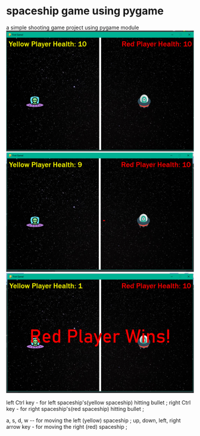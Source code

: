 # spaceship game using pygame

a simple shooting game project using pygame module
![image info](Visuals/image.png)
![image info](Visuals/image(1).png)
![image info](Visuals/image(2).png)




left Ctrl key - for left spaceship's(yellow spaceship) hitting bullet ;
right Ctrl key - for right spaceship's(red spaceship) hitting bullet ;

a, s, d, w -- for moving the left (yellow) spaceship ;
up, down, left, right arrow key - for moving the right (red) spaceship ;
